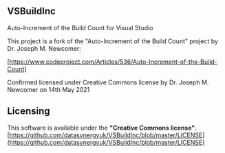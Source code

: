 ## **VSBuildInc**

Auto-Increment of the Build Count for Visual Studio

This project is a fork of the "Auto-Increment of the Build Count" project by Dr. Joseph M. Newcomer:

[https://www.codeproject.com/Articles/536/Auto-Increment-of-the-Build-Count]

Confirmed licensed under Creative Commons license by Dr. Joseph M. Newcomer on 14th May 2021

## [](#)Licensing
This software is available under the **"Creative Commons license".**  
[https://github.com/datasynergyuk/VSBuildInc/blob/master/LICENSE](https://github.com/datasynergyuk/VSBuildInc/blob/master/LICENSE)